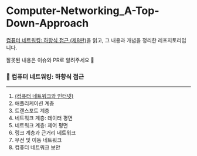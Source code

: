 # Computer-Networking_A-Top-Down-Approach

[컴퓨터 네트워킹: 하향식 접근 (제8판)](http://www.yes24.com/Product/Goods/112228953)을 읽고, 그 내용과 개념을 정리한 레포지토리입니다.

잘못된 내용은 이슈와 PR로 알려주세요 🥰

### 📌 컴퓨터 네트워킹: 하향식 접근

---

1. [(컴퓨터 네트워크와 인터넷)](/Chapter_1)
2. 애플리케이션 계층
3. 트랜스포트 계층
4. 네트워크 계층: 데이터 평면
5. 네트워크 계층: 제어 평면
6. 링크 계층과 근거리 네트워크
7. 무선 및 이동 네트워크
8. 컴퓨터 네트워크 보안